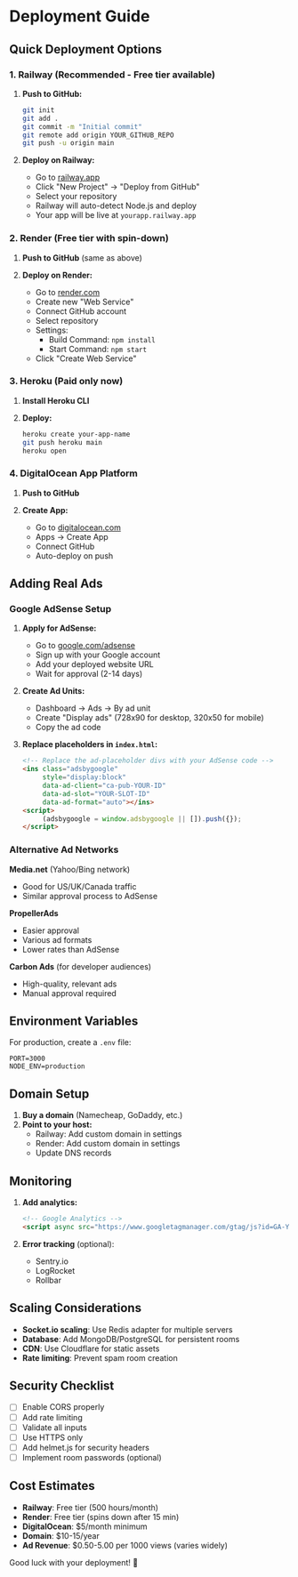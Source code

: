 # Deployment Guide

## Quick Deployment Options

### 1. Railway (Recommended - Free tier available)

1. **Push to GitHub:**
   ```bash
   git init
   git add .
   git commit -m "Initial commit"
   git remote add origin YOUR_GITHUB_REPO
   git push -u origin main
   ```

2. **Deploy on Railway:**
   - Go to [railway.app](https://railway.app)
   - Click "New Project" → "Deploy from GitHub"
   - Select your repository
   - Railway will auto-detect Node.js and deploy
   - Your app will be live at `yourapp.railway.app`

### 2. Render (Free tier with spin-down)

1. **Push to GitHub** (same as above)

2. **Deploy on Render:**
   - Go to [render.com](https://render.com)
   - Create new "Web Service"
   - Connect GitHub account
   - Select repository
   - Settings:
     - Build Command: `npm install`
     - Start Command: `npm start`
   - Click "Create Web Service"

### 3. Heroku (Paid only now)

1. **Install Heroku CLI**

2. **Deploy:**
   ```bash
   heroku create your-app-name
   git push heroku main
   heroku open
   ```

### 4. DigitalOcean App Platform

1. **Push to GitHub**

2. **Create App:**
   - Go to [digitalocean.com](https://digitalocean.com)
   - Apps → Create App
   - Connect GitHub
   - Auto-deploy on push

## Adding Real Ads

### Google AdSense Setup

1. **Apply for AdSense:**
   - Go to [google.com/adsense](https://google.com/adsense)
   - Sign up with your Google account
   - Add your deployed website URL
   - Wait for approval (2-14 days)

2. **Create Ad Units:**
   - Dashboard → Ads → By ad unit
   - Create "Display ads" (728x90 for desktop, 320x50 for mobile)
   - Copy the ad code

3. **Replace placeholders in `index.html`:**
   ```html
   <!-- Replace the ad-placeholder divs with your AdSense code -->
   <ins class="adsbygoogle"
        style="display:block"
        data-ad-client="ca-pub-YOUR-ID"
        data-ad-slot="YOUR-SLOT-ID"
        data-ad-format="auto"></ins>
   <script>
        (adsbygoogle = window.adsbygoogle || []).push({});
   </script>
   ```

### Alternative Ad Networks

**Media.net** (Yahoo/Bing network)
- Good for US/UK/Canada traffic
- Similar approval process to AdSense

**PropellerAds**
- Easier approval
- Various ad formats
- Lower rates than AdSense

**Carbon Ads** (for developer audiences)
- High-quality, relevant ads
- Manual approval required

## Environment Variables

For production, create a `.env` file:
```
PORT=3000
NODE_ENV=production
```

## Domain Setup

1. **Buy a domain** (Namecheap, GoDaddy, etc.)
2. **Point to your host:**
   - Railway: Add custom domain in settings
   - Render: Add custom domain in settings
   - Update DNS records

## Monitoring

1. **Add analytics:**
   ```html
   <!-- Google Analytics -->
   <script async src="https://www.googletagmanager.com/gtag/js?id=GA-YOUR-ID"></script>
   ```

2. **Error tracking** (optional):
   - Sentry.io
   - LogRocket
   - Rollbar

## Scaling Considerations

- **Socket.io scaling**: Use Redis adapter for multiple servers
- **Database**: Add MongoDB/PostgreSQL for persistent rooms
- **CDN**: Use Cloudflare for static assets
- **Rate limiting**: Prevent spam room creation

## Security Checklist

- [ ] Enable CORS properly
- [ ] Add rate limiting
- [ ] Validate all inputs
- [ ] Use HTTPS only
- [ ] Add helmet.js for security headers
- [ ] Implement room passwords (optional)

## Cost Estimates

- **Railway**: Free tier (500 hours/month)
- **Render**: Free tier (spins down after 15 min)
- **DigitalOcean**: $5/month minimum
- **Domain**: $10-15/year
- **Ad Revenue**: $0.50-5.00 per 1000 views (varies widely)

Good luck with your deployment! 🚀